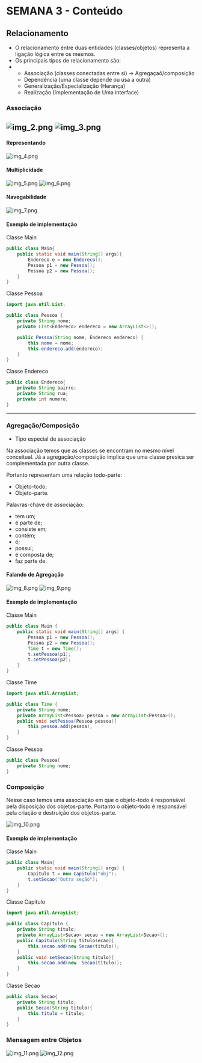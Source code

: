 # SEMANA 3 - Conteúdo
## Relacionamento

- O relacionamento entre duas entidades (classes/objetos) representa a ligação lógica entre os mesmos.
- Os principais tipos de relacionamento são:
- - Associação (classes conectadas entre si) -> Agregaçaõ/composição
  - Dependência (uma classe depende ou usa a outra)
  - Generalização/Especialização (Herança)
  - Realização (Implementação de Uma interface)

### Associação
![img_2.png](img_2.png)
![img_3.png](img_3.png)
---
#### Representando
![img_4.png](img_4.png)
#### Multiplicidade
![img_5.png](img_5.png)
![img_6.png](img_6.png)
#### Navegabilidade
![img_7.png](img_7.png)
#### Exemplo de implementação
Classe Main
```java
public class Main{
    public static void main(String[] args){
        Endereco e = new Endereco();
        Pessoa p1 = new Pessoa();
        Pessoa p2 = new Pessoa();
    }
}
```
Classe Pessoa

````java
import java.util.List;

public class Pessoa {
    private String nome;
    private List<Endereco> endereco = new ArrayList<>();

    public Pessoa(String nome, Endereco endereco) {
        this.nome = nome;
        this.endereco.add(endereco);
    }
}
````
Classe Endereco
````java
public class Endereco{
    private String bairro;
    private String rua;
    private int numero;
}
````
---
### Agregação/Composição
- Tipo especial de associação

Na associação temos que as classes se encontram no mesmo nível conceitual.
Já a agregação/composição implica que uma classe presica ser complementada por outra classe.

Portanto representam uma relação todo-parte:
- Objeto-todo;
- Objeto-parte.

Palavras-chave de associação:
- tem um;
- é parte de;
- consiste em;
- contém;
- é;
- possui;
- é composta de;
- faz parte de.

#### Falando de Agregação
![img_8.png](img_8.png)
![img_9.png](img_9.png)

#### Exemplo de implementação

Classe Main
````java
public class Main {
    public static void main(String[] args) {
        Pessoa p1 = new Pessoa();
        Pessoa p2 = new Pessoa();
        Time t = new Time();
        t.setPessoa(p1);
        t.setPessoa(p2);
    }
}
````
Classe Time

````Java
import java.util.ArrayList;

public class Time {
    private String nome;
    private ArrayList<Pessoa> pessoa = new ArrayList<Pessoa>();
    public void setPessoa(Pessoa pessoa){
        this.pessoa.add(pessoa);
    }
}
````
Classe Pessoa

````java
public class Pessoa{
    private String nome;
}
````

### Composição

Nesse caso temos uma associação em que o objeto-todo
é responsável pela disposição dos objetos-parte. Portanto
o objeto-todo é responsável pela criação e destruição dos
objetos-parte.

![img_10.png](img_10.png)

#### Exemplo de implementação
Classe Main
````java
public class Main{
    public static void main(String[] args) {
        Capitulo t = new Capitulo("obj");
        t.setSecao("Outra seção");
    }
}
````
Classe Capitulo
````java
import java.util.ArrayList;

public class Capitulo {
    private String titulo;
    private ArrayList<Secao> secao = new ArrayList<Secao>();
    public Capitulo(String titulosecao){
        this.secao.add(new Secao(titulo));
    }
    public void setSecao(String titulo){
        this.secao.add(new  Secao(titulo));
    }
}
````
Classe Secao
````java
public class Secao{
    private String titulo;
    public Secao(String titulo){
        this.titulo = titulo;
    }
}
````
### Mensagem entre Objetos
![img_11.png](img_11.png)
![img_12.png](img_12.png)